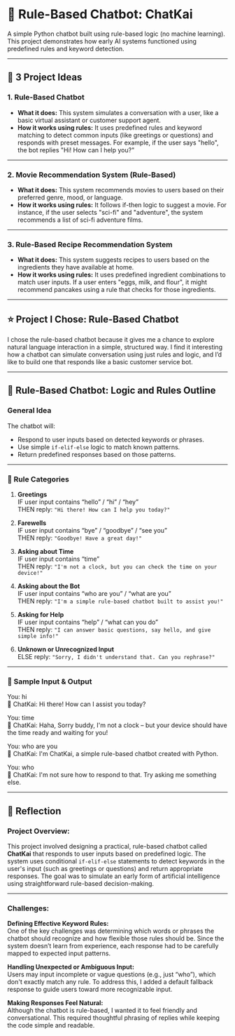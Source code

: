 # 🤖 Rule-Based Chatbot: ChatKai

A simple Python chatbot built using rule-based logic (no machine learning). This project demonstrates how early AI systems functioned using predefined rules and keyword detection.

---

## 📌 3 Project Ideas

### 1. Rule-Based Chatbot
- **What it does:** This system simulates a conversation with a user, like a basic virtual assistant or customer support agent.  
- **How it works using rules:** It uses predefined rules and keyword matching to detect common inputs (like greetings or questions) and responds with preset messages. For example, if the user says "hello", the bot replies "Hi! How can I help you?"

---

### 2. Movie Recommendation System (Rule-Based)
- **What it does:** This system recommends movies to users based on their preferred genre, mood, or language.  
- **How it works using rules:** It follows if-then logic to suggest a movie. For instance, if the user selects "sci-fi" and "adventure", the system recommends a list of sci-fi adventure films.

---

### 3. Rule-Based Recipe Recommendation System
- **What it does:** This system suggests recipes to users based on the ingredients they have available at home.  
- **How it works using rules:** It uses predefined ingredient combinations to match user inputs. If a user enters "eggs, milk, and flour", it might recommend pancakes using a rule that checks for those ingredients.

---

## ⭐ Project I Chose: Rule-Based Chatbot

I chose the rule-based chatbot because it gives me a chance to explore natural language interaction in a simple, structured way. I find it interesting how a chatbot can simulate conversation using just rules and logic, and I’d like to build one that responds like a basic customer service bot.

---

## 🧠 Rule-Based Chatbot: Logic and Rules Outline

### General Idea
The chatbot will:
- Respond to user inputs based on detected keywords or phrases.
- Use simple `if-elif-else` logic to match known patterns.
- Return predefined responses based on those patterns.

---

### 🔁 Rule Categories

1. **Greetings**  
   IF user input contains “hello” / “hi” / “hey”  
   THEN reply: `"Hi there! How can I help you today?"`

2. **Farewells**  
   IF user input contains “bye” / “goodbye” / “see you”  
   THEN reply: `"Goodbye! Have a great day!"`

3. **Asking about Time**  
   IF user input contains “time”  
   THEN reply: `"I'm not a clock, but you can check the time on your device!"`

4. **Asking about the Bot**  
   IF user input contains “who are you” / “what are you”  
   THEN reply: `"I'm a simple rule-based chatbot built to assist you!"`

5. **Asking for Help**  
   IF user input contains “help” / “what can you do”  
   THEN reply: `"I can answer basic questions, say hello, and give simple info!"`

6. **Unknown or Unrecognized Input**  
   ELSE reply: `"Sorry, I didn't understand that. Can you rephrase?"`

---

### 💬 Sample Input & Output

You: hi  
🤖 ChatKai: Hi there! How can I assist you today?

You: time  
🤖 ChatKai: Haha, Sorry buddy, I'm not a clock – but your device should have the time ready and waiting for you!

You: who are you  
🤖 ChatKai: I'm ChatKai, a simple rule-based chatbot created with Python.

You: who  
🤖 ChatKai: I'm not sure how to respond to that. Try asking me something else.

---

## 📝 Reflection

### Project Overview:
This project involved designing a practical, rule-based chatbot called **ChatKai** that responds to user inputs based on predefined logic. The system uses conditional `if-elif-else` statements to detect keywords in the user's input (such as greetings or questions) and return appropriate responses. The goal was to simulate an early form of artificial intelligence using straightforward rule-based decision-making.

---

### Challenges:

**Defining Effective Keyword Rules:**  
One of the key challenges was determining which words or phrases the chatbot should recognize and how flexible those rules should be. Since the system doesn’t learn from experience, each response had to be carefully mapped to expected input patterns.

**Handling Unexpected or Ambiguous Input:**  
Users may input incomplete or vague questions (e.g., just “who”), which don't exactly match any rule. To address this, I added a default fallback response to guide users toward more recognizable input.

**Making Responses Feel Natural:**  
Although the chatbot is rule-based, I wanted it to feel friendly and conversational. This required thoughtful phrasing of replies while keeping the code simple and readable.


